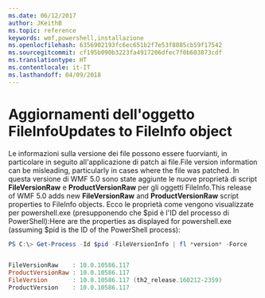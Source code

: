 ```yaml
---
ms.date: 06/12/2017
author: JKeithB
ms.topic: reference
keywords: wmf,powershell,installazione
ms.openlocfilehash: 6356902193fc6ec651b2f7e53f8885cb59f17542
ms.sourcegitcommit: cf195b090b3223fa4917206dfec7f0b603873cdf
ms.translationtype: HT
ms.contentlocale: it-IT
ms.lasthandoff: 04/09/2018
---
```

# <a name="updates-to-fileinfo-object"></a><span data-ttu-id="57b28-102">Aggiornamenti dell'oggetto FileInfo</span><span class="sxs-lookup"><span data-stu-id="57b28-102">Updates to FileInfo object</span></span>
<span data-ttu-id="57b28-103">Le informazioni sulla versione dei file possono essere fuorvianti, in particolare in seguito all'applicazione di patch ai file.</span><span class="sxs-lookup"><span data-stu-id="57b28-103">File version information can be misleading, particularly in cases where the file was patched.</span></span> <span data-ttu-id="57b28-104">In questa versione di WMF 5.0 sono state aggiunte le nuove proprietà di script **FileVersionRaw** e **ProductVersionRaw** per gli oggetti FileInfo.</span><span class="sxs-lookup"><span data-stu-id="57b28-104">This release of WMF 5.0 adds new **FileVersionRaw** and **ProductVersionRaw** script properties to FileInfo objects.</span></span> <span data-ttu-id="57b28-105">Ecco le proprietà come vengono visualizzate per powershell.exe (presupponendo che $pid è l'ID del processo di PowerShell):</span><span class="sxs-lookup"><span data-stu-id="57b28-105">Here are the properties as displayed for powershell.exe (assuming $pid is the ID of the PowerShell process):</span></span>

```powershell
PS C:\> Get-Process -Id $pid -FileVersionInfo | fl *version* -Force


FileVersionRaw    : 10.0.10586.117
ProductVersionRaw : 10.0.10586.117
FileVersion       : 10.0.10586.117 (th2_release.160212-2359)
ProductVersion    : 10.0.10586.117